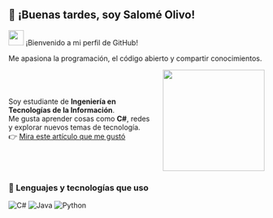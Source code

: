 <h2>👋 ¡Buenas tardes, soy Salomé Olivo!</h2>
<img src="https://media.giphy.com/media/hvRJCLFzcasrR4ia7z/giphy.gif" width="30"> ¡Bienvenido a mi perfil de GitHub!

Me apasiona la programación, el código abierto y compartir conocimientos.

<div style="display: flex; align-items: center; justify-content: space-between;">
  <div style="flex: 1; padding-right: 20px;">

Soy estudiante de **Ingeniería en Tecnologías de la Información**.  
Me gusta aprender cosas como **C#**, redes y explorar nuevos temas de tecnología.  
👉 [Mira este artículo que me gustó](https://medium.com/data-science/exploring-data-analysis-via-natural-language-approach-1-224965d1fb16)

  </div>
  <div>
    <img src="https://user-images.githubusercontent.com/113302094/211284885-f4291eef-88a6-48cb-a06e-28c3481a75b0.gif" width="200">
  </div>
</div>

### 🧠 Lenguajes y tecnologías que uso

![C#](https://img.shields.io/badge/C%23-68217A?style=for-the-badge&logo=c-sharp&logoColor=white)
![Java](https://img.shields.io/badge/Java-f89820?style=for-the-badge&logo=java&logoColor=white)
![Python](https://img.shields.io/badge/Python-306998?style=for-the-badge&logo=python&logoColor=white)

